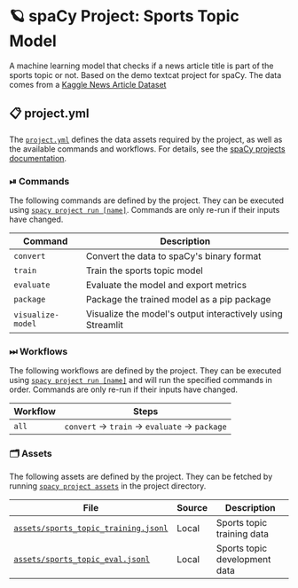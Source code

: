 <!-- SPACY PROJECT: AUTO-GENERATED DOCS START (do not remove) -->

# 🪐 spaCy Project: Sports Topic Model

A machine learning model that checks if a news article title is part of the sports topic or not. Based on the demo textcat project
for spaCy. The data comes from a [Kaggle News Article Dataset](https://www.kaggle.com/rmisra/news-category-dataset)

## 📋 project.yml

The [`project.yml`](project.yml) defines the data assets required by the
project, as well as the available commands and workflows. For details, see the
[spaCy projects documentation](https://spacy.io/usage/projects).

### ⏯ Commands

The following commands are defined by the project. They
can be executed using [`spacy project run [name]`](https://spacy.io/api/cli#project-run).
Commands are only re-run if their inputs have changed.

| Command | Description |
| --- | --- |
| `convert` | Convert the data to spaCy's binary format |
| `train` | Train the sports topic model |
| `evaluate` | Evaluate the model and export metrics |
| `package` | Package the trained model as a pip package |
| `visualize-model` | Visualize the model's output interactively using Streamlit |

### ⏭ Workflows

The following workflows are defined by the project. They
can be executed using [`spacy project run [name]`](https://spacy.io/api/cli#project-run)
and will run the specified commands in order. Commands are only re-run if their
inputs have changed.

| Workflow | Steps |
| --- | --- |
| `all` | `convert` &rarr; `train` &rarr; `evaluate` &rarr; `package` |

### 🗂 Assets

The following assets are defined by the project. They can
be fetched by running [`spacy project assets`](https://spacy.io/api/cli#project-assets)
in the project directory.

| File | Source | Description |
| --- | --- | --- |
| [`assets/sports_topic_training.jsonl`](assets/sports_topic_training.jsonl) | Local | Sports topic training data |
| [`assets/sports_topic_eval.jsonl`](assets/sports_topic_eval.jsonl) | Local | Sports topic development data |

<!-- SPACY PROJECT: AUTO-GENERATED DOCS END (do not remove) -->
